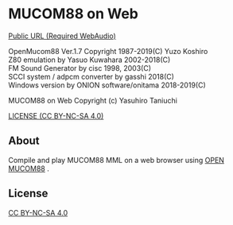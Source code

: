MUCOM88 on Web
====

[Public URL (Required WebAudio)](https://aosoft.github.io/MucomWeb.Play/)

OpenMucom88 Ver.1.7 Copyright 1987-2019(C) Yuzo Koshiro  
Z80 emulation by Yasuo Kuwahara 2002-2018(C)  
FM Sound Generator by cisc 1998, 2003(C)  
SCCI system / adpcm converter by gasshi 2018(C)  
Windows version by ONION software/onitama 2018-2019(C)  

MUCOM88 on Web Copyright (c) Yasuhiro Taniuchi  

[LICENSE (CC BY-NC-SA 4.0)](LICENSE)

## About

Compile and play MUCOM88 MML on a web browser using [OPEN MUCOM88](https://github.com/onitama/mucom88) .

## License

[CC BY-NC-SA 4.0](https://creativecommons.org/licenses/by-nc-sa/4.0/deed)
